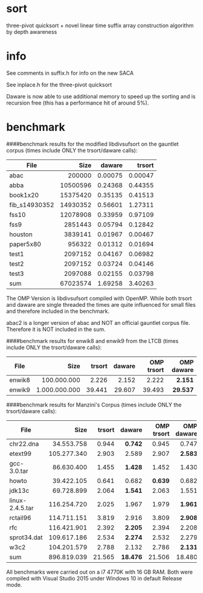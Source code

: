 # sort
three-pivot quicksort + novel linear time suffix array construction algorithm by depth awareness

# info
See comments in suffix.h for info on the new SACA

See inplace.h for the three-pivot quicksort

Daware is now able to use additional memory to speed up the sorting and is recursion free (this has a performance hit of around 5%).

# benchmark
####benchmark results for the modified libdivsufsort on the gauntlet corpus (times include ONLY the trsort/daware calls):

| File          |     Size     |  daware   |  trsort   |
|---------------|-------------:|----------:|----------:|
| abac          |       200000 |   0.00075 |   0.00047 |
| abba          |     10500596 |   0.24368 |   0.44355 |
| book1x20      |     15375420 |   0.35135 |   0.41513 |
| fib_s14930352 |     14930352 |   0.56601 |   1.27311 |
| fss10         |     12078908 |   0.33959 |   0.97109 |
| fss9          |      2851443 |   0.05794 |   0.12842 |
| houston       |      3839141 |   0.01967 |   0.00467 |
| paper5x80     |       956322 |   0.01312 |   0.01694 |
| test1         |      2097152 |   0.04167 |   0.06982 |
| test2         |      2097152 |   0.03724 |   0.04146 |
| test3         |      2097088 |   0.02155 |   0.03798 |
| sum           |     67023574 |   1.69258 |   3.40263 |

The OMP Version is libdivsufsort compiled with OpenMP. While both trsort and
daware are single threaded the times are quite influenced for small files
and therefore included in the benchmark.

abac2 is a longer version of abac and NOT an official gauntlet corpus file. Therefore
it is NOT included in the sum.

####benchmark results for enwik8 and enwik9 from the LTCB (times include ONLY the trsort/daware calls):

| File   |      Size     | trsort |   daware   | OMP trsort | OMP daware |
|--------|--------------:|-------:|-----------:|-----------:|-----------:|
| enwik8 |   100.000.000 |  2.226 |      2.152 |      2.222 |  **2.151** |
| enwik9 | 1.000.000.000 | 39.441 |     29.607 |     39.493 | **29.537** |

####benchmark results for Manzini's Corpus (times include ONLY the trsort/daware calls):

| File            |     Size    | trsort |   daware   | OMP trsort | OMP daware |
|-----------------|------------:|-------:|-----------:|-----------:|-----------:|
| chr22.dna       | 34.553.758  |  0.944 |  **0.742** |      0.945 |      0.747 |
| etext99         | 105.277.340 |  2.903 |      2.589 |      2.907 |  **2.583** |
| gcc-3.0.tar     | 86.630.400  |  1.455 |  **1.428** |      1.452 |      1.430 |
| howto           | 39.422.105  |  0.641 |      0.682 |  **0.639** |      0.682 |
| jdk13c          | 69.728.899  |  2.064 |  **1.541** |      2.063 |      1.551 |
| linux-2.4.5.tar | 116.254.720 |  2.025 |      1.967 |      1.979 |  **1.961** |
| rctail96        | 114.711.151 |  3.819 |      2.916 |      3.809 |  **2.908** |
| rfc             | 116.421.901 |  2.392 |  **2.205** |      2.394 |      2.208 |
| sprot34.dat     | 109.617.186 |  2.534 |  **2.274** |      2.532 |      2.279 |
| w3c2            | 104.201.579 |  2.788 |      2.132 |      2.786 |  **2.131** |
| sum             | 896.819.039 | 21.565 | **18.476** |     21.506 |     18.480 |

All benchmarks were carried out on a i7 4770K with 16 GB RAM. Both were compiled with Visual Studio 2015 under Windows 10 in default Release mode.
